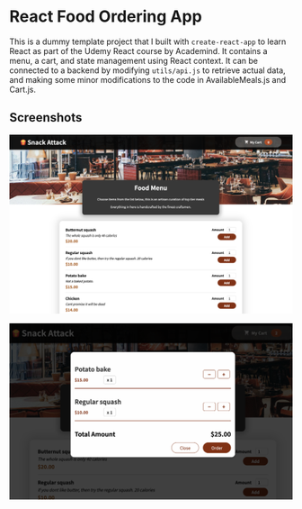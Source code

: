 # React Food Ordering App

This is a dummy template project that I built with `create-react-app` to learn React as part of the Udemy React course by Academind. It contains a menu, a cart, and state management using React context. It can be connected to a backend by modifying `utils/api.js` to retrieve actual data, and making some minor modifications to the code in AvailableMeals.js and Cart.js.

## Screenshots
![](./src/assets/screenshot_1.png)

![](./src/assets/screenshot_2.png)